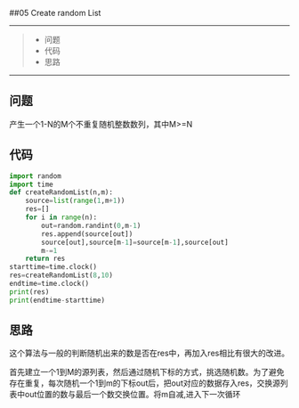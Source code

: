 ##05 Create random List

---

> * 问题
> * 代码
> * 思路

---

## 问题

产生一个1-N的M个不重复随机整数数列，其中M>=N

## 代码

```python
import random
import time
def createRandomList(n,m):
    source=list(range(1,m+1))
    res=[]
    for i in range(n):
        out=random.randint(0,m-1)
        res.append(source[out])
        source[out],source[m-1]=source[m-1],source[out]
        m-=1
    return res
starttime=time.clock()
res=createRandomList(8,10)
endtime=time.clock()
print(res)
print(endtime-starttime)
```

## 思路

这个算法与一般的判断随机出来的数是否在res中，再加入res相比有很大的改进。

首先建立一个1到M的源列表，然后通过随机下标的方式，挑选随机数。为了避免存在重复，每次随机一个1到m的下标out后，把out对应的数据存入res，交换源列表中out位置的数与最后一个数交换位置。将m自减,进入下一次循环